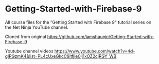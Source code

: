# Getting-Started-with-Firebase-9
All course files for the "Getting Started with Firebase 9" tutorial series on the Net Ninja YouTube channel.

Cloned from original
https://github.com/iamshaunjp/Getting-Started-with-Firebase-9

Youtube channel videos
https://www.youtube.com/watch?v=4d-gIPGzmK4&list=PL4cUxeGkcC9itfjle0ji1xOZ2cjRGY_WB
